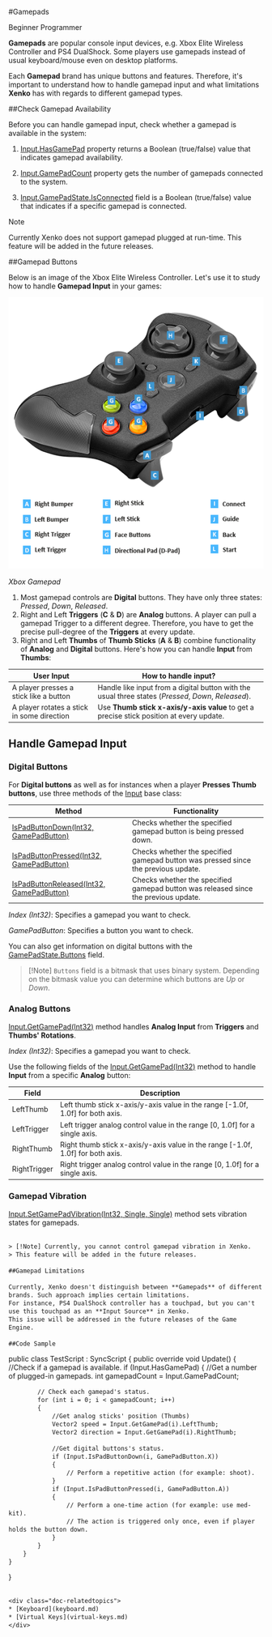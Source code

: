 #Gamepads

<span class="label label-doc-level">Beginner</span>
<span class="label label-doc-audience">Programmer</span>

**Gamepads** are popular console input devices, e.g. Xbox Elite Wireless Controller and PS4 DualShock.
Some players use gamepads instead of usual keyboard/mouse even on desktop platforms.

Each **Gamepad** brand has unique buttons and features. Therefore, it's important to understand how to handle gamepad input and what limitations **Xenko** has with regards to different gamepad types.

##Check Gamepad Availability

Before you can handle gamepad input, check whether a gamepad is available in the system:

1. [Input.HasGamePad](xref="SiliconStudio.Xenko.Input.InputManager.HasGamePad") property returns a Boolean (true/false) value that indicates gamepad availability.

2. [Input.GamePadCount](xref="SiliconStudio.Xenko.Input.InputManager.GamePadCount") property gets the number of gamepads connected to the system.

3. [Input.GamePadState.IsConnected](xref="SiliconStudio.Xenko.Input.GamePadState.IsConnected") field is a Boolean (true/false) value that indicates if a specific gamepad is connected.

> [!Note] 
> Currently Xenko does not support gamepad plugged at run-time. This feature will be added in the future releases.

##Gamepad Buttons

Below is an image of the Xbox Elite Wireless Controller. Let's use it to study how to handle **Gamepad Input** in your games:

![Xbox Gamepad](media/input-gamepad-standard-gamepad.png)

_Xbox Gamepad_

1. Most gamepad controls are **Digital** buttons. They have only three states: _Pressed_, _Down_, _Released_.
2. Right and Left **Triggers** (**C** & **D**) are **Analog** buttons. A player can pull a gamepad Trigger to a different degree. Therefore, you have to get the precise pull-degree of the **Triggers** at every update.
3. Right and Left **Thumbs** of **Thumb Sticks** (**A** & **B**) combine functionality of **Analog** and **Digital** buttons. Here's how you can handle **Input** from **Thumbs**:

|User Input | How to handle input?|
|----|----|
|A player presses a stick like a button | Handle like input from a digital button with the usual three states (_Pressed_, _Down_, _Released_). |
|A player rotates a stick in some direction | Use **Thumb stick x-axis/y-axis value** to get a precise stick position at every update. |

## Handle Gamepad Input

### Digital Buttons

For **Digital buttons** as well as for instances when a player **Presses Thumb buttons**, use three methods of the [Input](xref="SiliconStudio.Xenko.Input.InputManager") base class:

| Method | Functionality |
|----|----|
| [IsPadButtonDown(Int32, GamePadButton)](xref="SiliconStudio.Xenko.Input.InputManager.IsPadButtonDown.System.Int32") | Checks whether the specified gamepad button is being pressed down. |
| [IsPadButtonPressed(Int32, GamePadButton)](xref="SiliconStudio.Xenko.Input.InputManager.IsPadButtonPressed.System.Int32") | Checks whether the specified gamepad button was pressed since the previous update. |
| [IsPadButtonReleased(Int32, GamePadButton)](xref="SiliconStudio.Xenko.Input.InputManager.IsPadButtonReleased.System.Int32") | Checks whether the specified gamepad button was released since the previous update. |

_Index (Int32)_: Specifies a gamepad you want to check.

_GamePadButton_: Specifies a button you want to check.

You can also get information on digital buttons with the [GamePadState.Buttons](xref="SiliconStudio.Xenko.Input.GamePadState.Buttons") field.

> [!Note] ``Buttons`` field is a bitmask that uses binary system.
> Depending on the bitmask value you can determine which buttons are _Up_ or _Down_.

### Analog Buttons

[Input.GetGamePad(Int32)](xref="SiliconStudio.Xenko.Input.InputManager.GetGamePad.System.Int32") method handles **Analog Input** from **Triggers** and **Thumbs' Rotations**.

_Index (Int32)_: Specifies a gamepad you want to check.

Use the following fields of the [Input.GetGamePad(Int32)](xref="SiliconStudio.Xenko.Input.InputManager.GetGamePad.System.Int32") method to handle **Input** from a specific **Analog** button:

| Field | Description |
|----|----|
| LeftThumb | Left thumb stick x-axis/y-axis value in the range [-1.0f, 1.0f] for both axis. |
| LeftTrigger | Left trigger analog control value in the range [0, 1.0f] for a single axis. |
| RightThumb | Right thumb stick x-axis/y-axis value in the range [-1.0f, 1.0f] for both axis. |
| RightTrigger | Right trigger analog control value in the range [0, 1.0f] for a single axis. |

### Gamepad Vibration
[Input.SetGamePadVibration(Int32, Single, Single)](xref="SiliconStudio.Xenko.Input.InputManager.SetGamePadVibration.System.Int32.System.Single.System.Single") method sets vibration states for gamepads.
``` method of the Input base class sets vibration states for gamepads.

> [!Note] Currently, you cannot control gamepad vibration in Xenko.
> This feature will be added in the future releases.

##Gamepad Limitations

Currently, Xenko doesn't distinguish between **Gamepads** of different brands. Such approach implies certain limitations.
For instance, PS4 DualShock controller has a touchpad, but you can't use this touchpad as an **Input Source** in Xenko.
This issue will be addressed in the future releases of the Game Engine.

##Code Sample

```
public class TestScript : SyncScript
{
	public override void Update()
	{   
		//Check if a gamepad is available.
		if (Input.HasGamePad)
		{
			//Get a number of plugged-in gamepads.
			int gamepadCount = Input.GamePadCount;
			
			// Check each gamepad's status.
			for (int i = 0; i < gamepadCount; i++)
			{
				//Get analog sticks' position (Thumbs)
				Vector2 speed = Input.GetGamePad(i).LeftThumb;
				Vector2 direction = Input.GetGamePad(i).RightThumb;

				//Get digital buttons's status.
				if (Input.IsPadButtonDown(i, GamePadButton.X))
				{
					// Perform a repetitive action (for example: shoot).
				}
				if (Input.IsPadButtonPressed(i, GamePadButton.A))
				{
					// Perform a one-time action (for example: use med-kit). 
					// The action is triggered only once, even if player holds the button down.
				}
			}
		}
	}
}
```

<div class="doc-relatedtopics">
* [Keyboard](keyboard.md)
* [Virtual Keys](virtual-keys.md)
</div>
